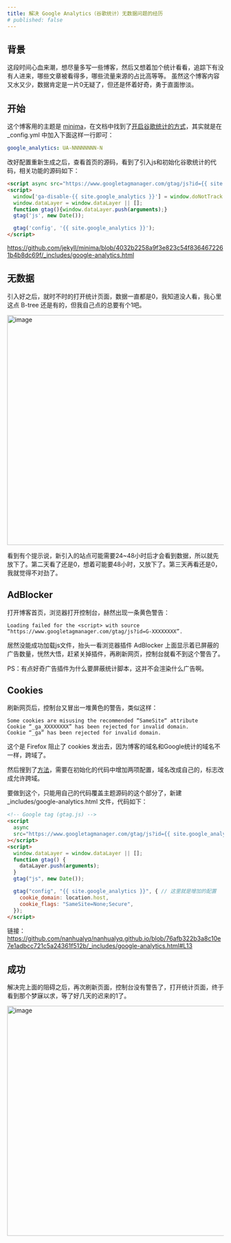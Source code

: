 ```yaml
---
title: 解决 Google Analytics（谷歌统计）无数据问题的经历
# published: false
---
```


## 背景
这段时间心血来潮，想尽量多写一些博客，然后又想着加个统计看看，追踪下有没有人进来，哪些文章被看得多，哪些流量来源的占比高等等。
虽然这个博客内容又水又少，数据肯定是一片0无疑了，但还是怀着好奇，勇于直面惨淡。

## 开始
这个博客用的主题是 [minima](https://jekyll.github.io/minima/)，在文档中找到了[开启谷歌统计的方式](https://github.com/jekyll/minima#enabling-google-analytics)，其实就是在 _config.yml 中加入下面这样一行即可：
```yaml
google_analytics: UA-NNNNNNNN-N
```

改好配置重新生成之后，查看首页的源码，看到了引入js和初始化谷歌统计的代码，相关功能的源码如下：
```html
<script async src="https://www.googletagmanager.com/gtag/js?id={{ site.google_analytics }}"></script>
<script>
  window['ga-disable-{{ site.google_analytics }}'] = window.doNotTrack === "1" || navigator.doNotTrack === "1" || navigator.doNotTrack === "yes" || navigator.msDoNotTrack === "1";
  window.dataLayer = window.dataLayer || [];
  function gtag(){window.dataLayer.push(arguments);}
  gtag('js', new Date());

  gtag('config', '{{ site.google_analytics }}');
</script>
```
https://github.com/jekyll/minima/blob/4032b2258a9f3e823c54f8364672261b4b8dc69f/_includes/google-analytics.html

## 无数据
引入好之后，就时不时的打开统计页面，数据一直都是0，我知道没人看，我心里这点 B-tree 还是有的，但我自己点的总要有个1吧。

<img width="534" alt="image" src="https://github.com/nanhualyq/nanhualyq.github.io/assets/6212850/4d7e6ec7-3ec3-4fb0-ba70-b29dd8c4dc89">

看到有个提示说，新引入的站点可能需要24~48小时后才会看到数据，所以就先放下了。第二天看了还是0，想着可能要48小时，又放下了。第三天再看还是0，我就觉得不对劲了。

## AdBlocker
打开博客首页，浏览器打开控制台，赫然出现一条黄色警告：
```
Loading failed for the <script> with source “https://www.googletagmanager.com/gtag/js?id=G-XXXXXXXX”.
```

居然没能成功加载js文件，抬头一看浏览器插件 AdBlocker 上面显示着已屏蔽的广告数量，恍然大悟，赶紧关掉插件，再刷新网页，控制台就看不到这个警告了。

PS：有点好奇广告插件为什么要屏蔽统计脚本，这并不会渲染什么广告啊。

## Cookies
刷新网页后，控制台又冒出一堆黄色的警告，类似这样：
```
Some cookies are misusing the recommended “SameSite“ attribute
Cookie “_ga_XXXXXXXX” has been rejected for invalid domain.
Cookie “_ga” has been rejected for invalid domain.
```

这个是 Firefox 阻止了 cookies 发出去，因为博客的域名和Google统计的域名不一样，跨域了。

然后搜到了[方法](https://stackoverflow.com/a/62569420)，需要在初始化的代码中增加两项配置，域名改成自己的，标志改成允许跨域。

要做到这个，只能用自己的代码覆盖主题源码的这个部分了，新建 _includes/google-analytics.html 文件，代码如下：
```html
<!-- Google tag (gtag.js) -->
<script
  async
  src="https://www.googletagmanager.com/gtag/js?id={{ site.google_analytics }}"
></script>
<script>
  window.dataLayer = window.dataLayer || [];
  function gtag() {
    dataLayer.push(arguments);
  }
  gtag("js", new Date());

  gtag("config", "{{ site.google_analytics }}", { // 这里就是增加的配置
    cookie_domain: location.host,
    cookie_flags: "SameSite=None;Secure",
  });
</script>
```
链接：https://github.com/nanhualyq/nanhualyq.github.io/blob/76afb322b3a8c10e7e1adbcc721c5a24361f512b/_includes/google-analytics.html#L13

## 成功
解决完上面的阻碍之后，再次刷新页面，控制台没有警告了，打开统计页面，终于看到那个梦寐以求，等了好几天的迟来的1了。

<img width="534" alt="image" src="https://github.com/nanhualyq/nanhualyq.github.io/assets/6212850/0ca8857c-ed8b-4013-bfe1-9043156e5486">